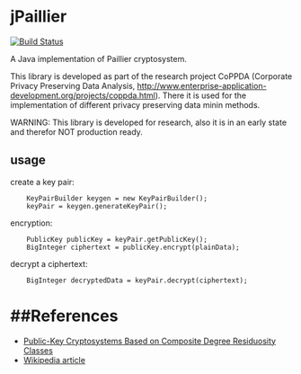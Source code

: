 jPaillier
=========
[![Build Status](https://travis-ci.org/kunerd/jpaillier.png?branch=master)](https://travis-ci.org/kunerd/jpaillier)

A Java implementation of Paillier cryptosystem.

This library is developed as part of the research project CoPPDA (Corporate
  Privacy Preserving Data Analysis, http://www.enterprise-application-development.org/projects/coppda.html). There
  it is used for the implementation of different privacy preserving data minin
  methods.

WARNING: This library is developed for research, also it is in an early state
and therefor NOT production ready.

usage
-----

create a key pair:
```
    KeyPairBuilder keygen = new KeyPairBuilder();
    keyPair = keygen.generateKeyPair();
```
encryption:
```
	PublicKey publicKey = keyPair.getPublicKey();
    BigInteger ciphertext = publicKey.encrypt(plainData);
```

decrypt a ciphertext:
```
    BigInteger decryptedData = keyPair.decrypt(ciphertext);
```


##References
==========
 * [Public-Key Cryptosystems Based on Composite
Degree Residuosity Classes](http://www.cs.tau.ac.il/~fiat/crypt07/papers/Pai99pai.pdf)
 * [Wikipedia article](https://en.wikipedia.org/wiki/Paillier_cryptosystem)
